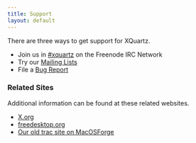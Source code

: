```yaml
---
title: Support
layout: default
---
```


There are three ways to get support for XQuartz.

  * Join us in [#xquartz](irc://irc.freenode.net/xquartz) on the Freenode IRC Network
  * Try our [Mailing Lists](Mailing-Lists.html)
  * File a [Bug Report](Bug-Reporting.html)

### Related Sites ###

Additional information can be found at these related websites.

  * [X.org](http://www.x.org)
  * [freedesktop.org](http://www.freedesktop.org)
  * [Our old trac site on MacOSForge](http://xquartz.macosforge.org/trac/wiki)
